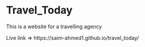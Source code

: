 # Travel_Today
<p>This is a website for a travelling agency</p>
Live link => https://saim-ahmed1.github.io/travel_today/

